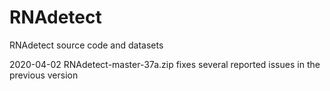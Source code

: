 # RNAdetect
RNAdetect source code and datasets


2020-04-02  RNAdetect-master-37a.zip fixes several reported issues in the previous version
